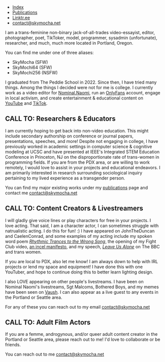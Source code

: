 - [Index](/)
- [Publications](/publications)
- [Linktr.ee](https://www.linktr.ee/skymocha)
- [contact@skymocha.net](mailto:contact@skymocha.net)

I am a trans-feminine non-binary jack-of-all-trades video-essayist, editor, photographer, poet, TikToker, model, programmer, sysadmin (unfortunate), researcher, and much, much more located in Portland, Oregon. 

You can find me under one of three aliases:

* SkyMocha (SFW)
* SkyMochi64 (SFW)
* SkyMochi256 (NSFW)

I graduated from The Peddie School in 2022. Since then, I have tried many things. Among the things I decided were not for me is college. I currently work as a video editor for [Nominal.Naomi](https://www.tiktok.com/@nominalnaomi), run an [OnlyFans](https://www.onlyfans.com/skymochi256) account, engage in local activism, and create entertainment & educational content on [YouTube](https://www.youtube.com/@skymochi64) and [TikTok](https://www.tiktok.com/@skymochi64).

## CALL TO: Researchers & Educators

I am currently hoping to get back into non-video education. This might include secondary authorship on conference or journal papers, presentations, speeches, and more! Despite not engaging in college, I have previously worked in academic settings in computer science & cognitive modeling at UCSC and have presented at IEEE's Integrated STEM Education Conference in Princeton, NJ on the disproportionate rate of trans-women in programming fields. If you are from the PDX area, or are willing to work remotely, I would love to assist in your projects and educational endeavors. I am primarily interested in research surrounding sociological inquiry pertaining to my lived experience as a transgender person. 

You can find my major existing works under my [publications](/publications.md) page and contact me [contact@skymocha.net](mailto:contact@skymocha.net)

## CALL TO: Content Creators & Livestreamers 

I will gladly give voice lines or play characters for free in your projects. I love acting. That said, I am a character actor, I can sometimes struggle with natrualistic acting. I do this for fun! :) I have appeared on JohnTheDuncan and CaelenConrad, and some examples of my acting include my spoken word poem _[Rhythmic Trances to the Wrong Song](https://www.youtube.com/shorts/4PZDB_vsrQM)_, the opening of my Fight Club video, [an incel manifesto](https://www.youtube.com/watch?v=j-89UAKcSqI), and my speech, _[Leave Us Alone](https://www.youtube.com/watch?v=JI6H2vYV6gM)_ on The BBC and trans women.

If you are local to PDX, also let me know! I am always down to help with IRL projects or lend my space and equipment! I have done this with one YouTuber, and hope to continue doing this to better learn lighting design.

I also LOVE appearing on other people's livestreams. I have been on Nominal Naomi's livestreams, Sgt Malcoms, Bothered Boys, and my memes have been seen on [Vaush](https://twitter.com/velvetbnuuy/status/1632455656702636032). I can also appear as a live guest to any events in the Portland or Seattle area. 

For any of these you can reach out to my email [contact@skymocha.net](mailto:contact@skymocha.net)

## CALL TO: Adult Film Actors 

If you are a femme, androgynous, and/or queer adult content creator in the Portland or Seattle area, please reach out to me! I'd love to collaborate or be friends. 

You can reach out to me [contact@skymocha.net](mailto:contact@skymocha.net)